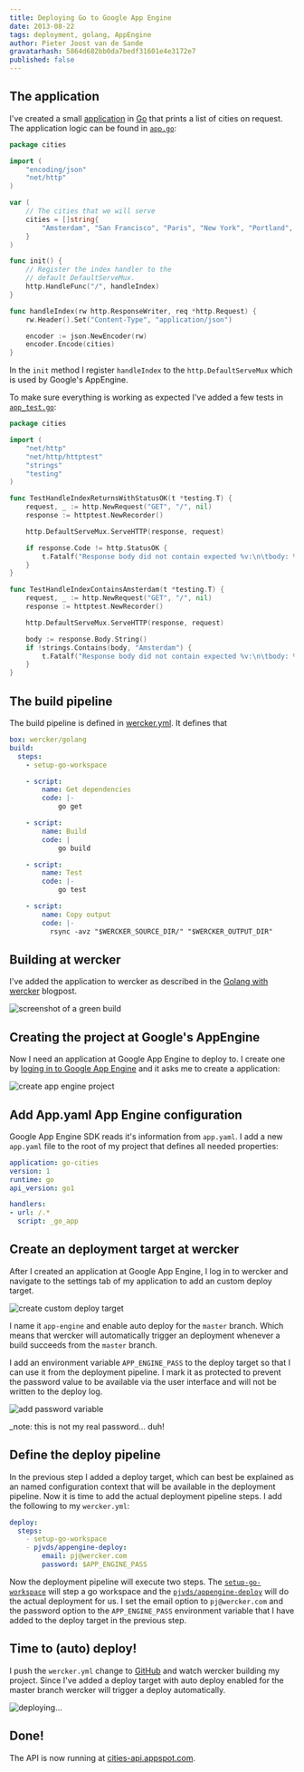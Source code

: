 ```yaml
---
title: Deploying Go to Google App Engine
date: 2013-08-22
tags: deployment, golang, AppEngine
author: Pieter Joost van de Sande
gravatarhash: 5864d682bb0da7bedf31601e4e3172e7
published: false
---
```


## The application

I've created a small [application](https://github.com/pjvds/go-cities-appengine/) in [Go](http://golang.org) that prints a list of cities on request. The application logic can be found in [`app.go`](https://github.com/pjvds/go-cities-appengine/blob/master/app.go):

``` go
package cities

import (
    "encoding/json"
    "net/http"
)

var (
    // The cities that we will serve
    cities = []string{
        "Amsterdam", "San Francisco", "Paris", "New York", "Portland",
    }
)

func init() {
    // Register the index handler to the
    // default DefaultServeMux.
    http.HandleFunc("/", handleIndex)
}

func handleIndex(rw http.ResponseWriter, req *http.Request) {
    rw.Header().Set("Content-Type", "application/json")

    encoder := json.NewEncoder(rw)
    encoder.Encode(cities)
}
```

In the `init` method I register `handleIndex` to the `http.DefaultServeMux` which is used by Google's AppEngine.

To make sure everything is working as expected I've added a few tests in [`app_test.go`](https://github.com/pjvds/go-cities-appengine/blob/master/app_test.go):

``` go
package cities

import (
    "net/http"
    "net/http/httptest"
    "strings"
    "testing"
)

func TestHandleIndexReturnsWithStatusOK(t *testing.T) {
    request, _ := http.NewRequest("GET", "/", nil)
    response := httptest.NewRecorder()

    http.DefaultServeMux.ServeHTTP(response, request)

    if response.Code != http.StatusOK {
        t.Fatalf("Response body did not contain expected %v:\n\tbody: %v", "200", response.Code)
    }
}

func TestHandleIndexContainsAmsterdam(t *testing.T) {
    request, _ := http.NewRequest("GET", "/", nil)
    response := httptest.NewRecorder()

    http.DefaultServeMux.ServeHTTP(response, request)

    body := response.Body.String()
    if !strings.Contains(body, "Amsterdam") {
        t.Fatalf("Response body did not contain expected %v:\n\tbody: %v", "Amsterdam", body)
    }
}
```

## The build pipeline

The build pipeline is defined in [wercker.yml](https://github.com/pjvds/go-cities-appengine/blob/master/wercker.yml). It defines that

``` yaml
box: wercker/golang
build:
  steps:
    - setup-go-workspace

    - script:
        name: Get dependencies
        code: |-
            go get

    - script:
        name: Build
        code: |
            go build

    - script:
        name: Test
        code: |-
            go test

    - script:
        name: Copy output
        code: |-
          rsync -avz "$WERCKER_SOURCE_DIR/" "$WERCKER_OUTPUT_DIR"
```

## Building at wercker

I've added the application to wercker as described in the [Golang with wercker](http://blog.wercker.com/2013/07/10/Golang-on-wercker.html) blogpost.

![screenshot of a green build]()

## Creating the project at Google's AppEngine

Now I need an application at Google App Engine to deploy to. I create one by [loging in to Google App Engine](https://cloud.google.com/products/app-engine) and it asks me to create a application:

![create app engine project]()

## Add App.yaml App Engine configuration

Google App Engine SDK reads it's information from `app.yaml`. I add a new `app.yaml` file to the root of my project that defines all needed properties:

``` yaml
application: go-cities
version: 1
runtime: go
api_version: go1

handlers:
- url: /.*
  script: _go_app
```

## Create an deployment target at wercker

After I created an application at Google App Engine, I log in to wercker and navigate to the settings tab of my application to add an custom deploy target.

![create custom deploy target]()

I name it `app-engine` and enable auto deploy for the `master` branch. Which means that wercker will automatically trigger an deployment whenever a build succeeds from the `master` branch.

I add an environment variable `APP_ENGINE_PASS` to the deploy target so that I can use it from the deployment pipeline. I mark it as protected to prevent the password value to be available via the user interface and will not be written to the deploy log.

![add password variable]()

_note: this is not my real password... duh!

## Define the deploy pipeline

In the previous step I added a deploy target, which can best be explained as an named configuration context that will be available in the deployment pipeline. Now it is time to add the actual deployment pipeline steps. I add the following to my `wercker.yml`:

``` yaml
deploy:
  steps:
    - setup-go-workspace
    - pjvds/appengine-deploy:
        email: pj@wercker.com
        password: $APP_ENGINE_PASS
```

Now the deployment pipeline will execute two steps. The [`setup-go-workspace`](https://app.wercker.com/#applications/51fa5e6ba4037f7171000f75/tab/details) will step a go workspace and the [`pjvds/appengine-deploy`](https://app.wercker.com/#applications/520cc5498a20a26245010fb9/tab/details) will do the actual deployment for us. I set the email option to `pj@wercker.com` and the password option to the `APP_ENGINE_PASS` environment variable that I have added to the deploy target in the previous step.

## Time to (auto) deploy!

I push the `wercker.yml` change to [GitHub](https://github.com/pjvds/go-cities-appengine) and watch wercker building my project. Since I've added a deploy target with auto deploy enabled for the master branch wercker will trigger a deploy automatically.

![deploying...]()

## Done!

The API is now running at [cities-api.appspot.com](http://cities-api.appspot.com).
